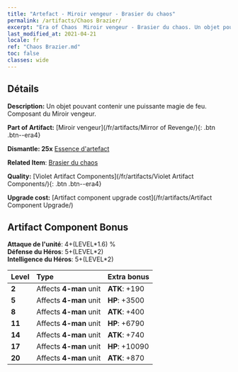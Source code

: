 ```yaml
---
title: "Artefact - Miroir vengeur - Brasier du chaos"
permalink: /artifacts/Chaos Brazier/
excerpt: "Era of Chaos  Miroir vengeur - Brasier du chaos. Un objet pouvant contenir une puissante magie de feu. Composant du Miroir vengeur."
last_modified_at: 2021-04-21
locale: fr
ref: "Chaos Brazier.md"
toc: false
classes: wide
---
```




## Détails

 **Description:** Un objet pouvant contenir une puissante magie de feu. Composant du Miroir vengeur.

 **Part of Artifact:** [Miroir vengeur](/fr/artifacts/Mirror of Revenge/){: .btn .btn--era4}

 **Dismantle: 25x** [Essence d'artefact](/fr/Items/con_905/)

 **Related Item**: [Brasier du chaos](/fr/Items/art_140/)

 **Quality:** [Violet Artifact Components](/fr/artifacts/Violet Artifact Components/){: .btn .btn--era4}

 **Upgrade cost:** [Artifact component upgrade cost](/fr/artifacts/Artifact Component Upgrade/)

## Artifact Component Bonus

  **Attaque de l'unité**: 4+(LEVEL\*1.6) %<br/>**Défense du Héros**: 5+(LEVEL\*2)<br/>**Intelligence du Héros**: 5+(LEVEL\*2)

  |  Level  | Type |    Extra bonus  | 
  |:--------|:-----|:----------------| 
  | **2** | Affects **4-man** unit | **ATK**: +190 | 
  | **5** | Affects **4-man** unit | **HP**: +3500 | 
  | **8** | Affects **4-man** unit | **ATK**: +400 | 
  | **11** | Affects **4-man** unit | **HP**: +6790 | 
  | **14** | Affects **4-man** unit | **ATK**: +740 | 
  | **17** | Affects **4-man** unit | **HP**: +10090 | 
  | **20** | Affects **4-man** unit | **ATK**: +870 | 
